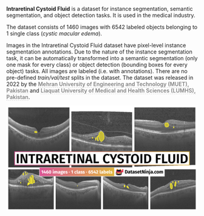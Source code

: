 **Intraretinal Cystoid Fluid** is a dataset for instance segmentation, semantic segmentation, and object detection tasks. It is used in the medical industry. 

The dataset consists of 1460 images with 6542 labeled objects belonging to 1 single class (*cystic macular edema*).

Images in the Intraretinal Cystoid Fluid dataset have pixel-level instance segmentation annotations. Due to the nature of the instance segmentation task, it can be automatically transformed into a semantic segmentation (only one mask for every class) or object detection (bounding boxes for every object) tasks. All images are labeled (i.e. with annotations). There are no pre-defined <i>train/val/test</i> splits in the dataset. The dataset was released in 2022 by the <span style="font-weight: 600; color: grey; border-bottom: 1px dashed #d3d3d3;">Mehran University of Engineering and Technology (MUET), Pakistan</span> and <span style="font-weight: 600; color: grey; border-bottom: 1px dashed #d3d3d3;">Liaquat University of Medical and Health Sciences (LUMHS), Pakistan</span>.

<img src="https://github.com/dataset-ninja/intraretinal-cystoid-fluid/raw/main/visualizations/poster.png">
